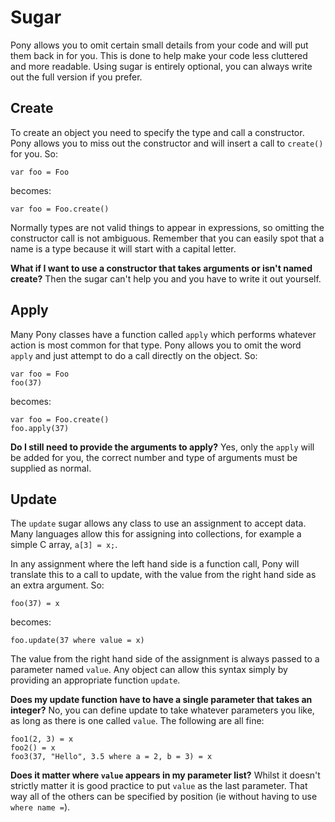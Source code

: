 # Sugar

Pony allows you to omit certain small details from your code and will put them back in for you. This is done to help make your code less cluttered and more readable. Using sugar is entirely optional, you can always write out the full version if you prefer.

## Create

To create an object you need to specify the type and call a constructor. Pony allows you to miss out the constructor and will insert a call to `create()` for you. So:

```
var foo = Foo
```

becomes:

```
var foo = Foo.create()
```

Normally types are not valid things to appear in expressions, so omitting the constructor call is not ambiguous. Remember that you can easily spot that a name is a type because it will start with a capital letter.

__What if I want to use a constructor that takes arguments or isn't named create?__ Then the sugar can't help you and you have to write it out yourself.

## Apply

Many Pony classes have a function called `apply` which performs whatever action is most common for that type. Pony allows you to omit the word `apply` and just attempt to do a call directly on the object. So:

```
var foo = Foo
foo(37)
```

becomes:

```
var foo = Foo.create()
foo.apply(37)
```

__Do I still need to provide the arguments to apply?__ Yes, only the `apply` will be added for you, the correct number and type of arguments must be supplied as normal.

## Update

The `update` sugar allows any class to use an assignment to accept data. Many languages allow this for assigning into collections, for example a simple C array, `a[3] = x;`.

In any assignment where the left hand side is a function call, Pony will translate this to a call to update, with the value from the right hand side as an extra argument. So:

```
foo(37) = x
```

becomes:

```
foo.update(37 where value = x)
```

The value from the right hand side of the assignment is always passed to a parameter named `value`. Any object can allow this syntax simply by providing an appropriate function `update`.

__Does my update function have to have a single parameter that takes an integer?__ No, you can define update to take whatever parameters you like, as long as there is one called `value`. The following are all fine:

```
foo1(2, 3) = x
foo2() = x
foo3(37, "Hello", 3.5 where a = 2, b = 3) = x
```

__Does it matter where `value` appears in my parameter list?__ Whilst it doesn't strictly matter it is good practice to put `value` as the last parameter. That way all of the others can be specified by position (ie without having to use `where name =`).
